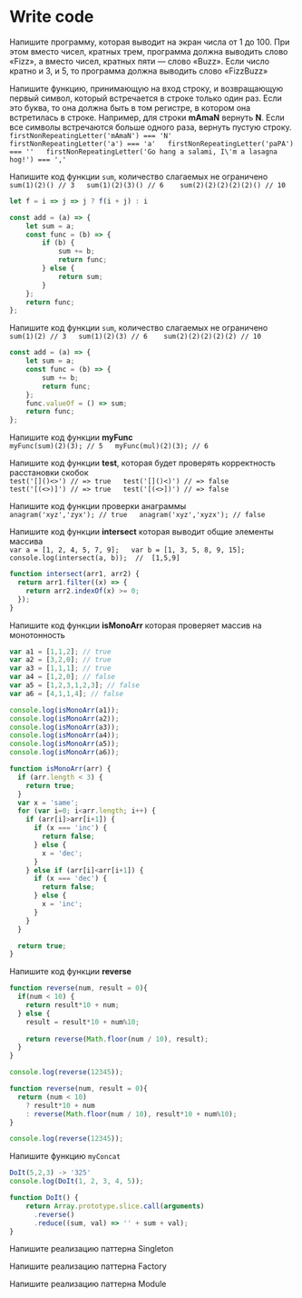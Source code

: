 # Write code

Напишите программу, которая выводит на экран числа от 1 до 100. При этом вместо чисел, кратных трем, программа должна выводить слово «Fizz», а вместо чисел, кратных пяти — слово «Buzz». Если число кратно и 3, и 5, то программа должна выводить слово «FizzBuzz»

Напишите функцию, принимающую на вход строку, и возвращающую первый символ, который встречается в строке только один раз. Если это буква, то она должна быть в том регистре, в котором она встретилась в строке. Например, для строки **mAmaN** вернуть **N**. Если все символы встречаются больше одного раза, вернуть пустую строку.  
`firstNonRepeatingLetter('mAmaN') === 'N'  
firstNonRepeatingLetter('a') === 'a'  
firstNonRepeatingLetter('paPA') === ''  
firstNonRepeatingLetter('Go hang a salami, I\'m a lasagna hog!') === ','`

Напишите код функции `sum`, количество слагаемых не ограничено  
`sum(1)(2)() // 3  
sum(1)(2)(3)() // 6   
sum(2)(2)(2)(2)(2)() // 10`

```javascript
let f = i => j => j ? f(i + j) : i
```

```javascript
const add = (a) => {
    let sum = a;
    const func = (b) => {
        if (b) {
            sum += b;
            return func;
        } else {
            return sum;
        }
    };
    return func;
};
```

Напишите код функции `sum`, количество слагаемых не ограничено  
`sum(1)(2) // 3  
sum(1)(2)(3) // 6   
sum(2)(2)(2)(2)(2) // 10`

```javascript
const add = (a) => {
    let sum = a;
    const func = (b) => {
        sum += b;
        return func;
    };
    func.valueOf = () => sum;
    return func;
};
```

Напишите код функции **myFunc**  
`myFunc(sum)(2)(3); // 5  
myFunc(mul)(2)(3); // 6`

Напишите код функции **test**, которая будет проверять корректность расстановки скобок  
`test('[]()<>') // => true  
test('[]()<)') // => false  
test('[(<>)]') // => true  
test('[(<>])') // => false`

Напишите код функции проверки анаграммы  
`anagram('xyz','zyx'); // true  
anagram('xyz','xyzx'); // false`

Напишите код функции **intersect** которая выводит общие элементы массива  
`var a = [1, 2, 4, 5, 7, 9];  
var b = [1, 3, 5, 8, 9, 15];  
console.log(intersect(a, b));  //  [1,5,9]`

```javascript
function intersect(arr1, arr2) {
  return arr1.filter((x) => {
    return arr2.indexOf(x) >= 0;
  });
}
```

Напишите код функции **isMonoArr** которая проверяет массив на монотонность

```javascript
var a1 = [1,1,2]; // true
var a2 = [3,2,0]; // true
var a3 = [1,1,1]; // true
var a4 = [1,2,0]; // false
var a5 = [1,2,3,1,2,3]; // false
var a6 = [4,1,1,4]; // false

console.log(isMonoArr(a1));
console.log(isMonoArr(a2));
console.log(isMonoArr(a3));
console.log(isMonoArr(a4));
console.log(isMonoArr(a5));
console.log(isMonoArr(a6));

function isMonoArr(arr) {
  if (arr.length < 3) {
    return true;
  }
  var x = 'same';
  for (var i=0; i<arr.length; i++) {
    if (arr[i]>arr[i+1]) {
      if (x === 'inc') {
        return false;
      } else {
        x = 'dec';
      }
    } else if (arr[i]<arr[i+1]) {
      if (x === 'dec') {
        return false;
      } else {
        x = 'inc';
      }
    }
  }

  return true;
}
```

Напишите код функции **reverse**

```javascript
function reverse(num, result = 0){
  if(num < 10) {
    return result*10 + num;
  } else {
    result = result*10 + num%10;
    
    return reverse(Math.floor(num / 10), result);
  }
}

console.log(reverse(12345));
```

```javascript
function reverse(num, result = 0){
  return (num < 10) 
    ? result*10 + num
    : reverse(Math.floor(num / 10), result*10 + num%10);
}

console.log(reverse(12345));
```

Напишите функцию `myConcat`

```javascript
DoIt(5,2,3) -> '325'
console.log(DoIt(1, 2, 3, 4, 5));

function DoIt() {
    return Array.prototype.slice.call(arguments)
      .reverse()
      .reduce((sum, val) => '' + sum + val);
}
```

Напишите реализацию паттерна Singleton

Напишите реализацию паттерна Factory

Напишите реализацию паттерна Module

